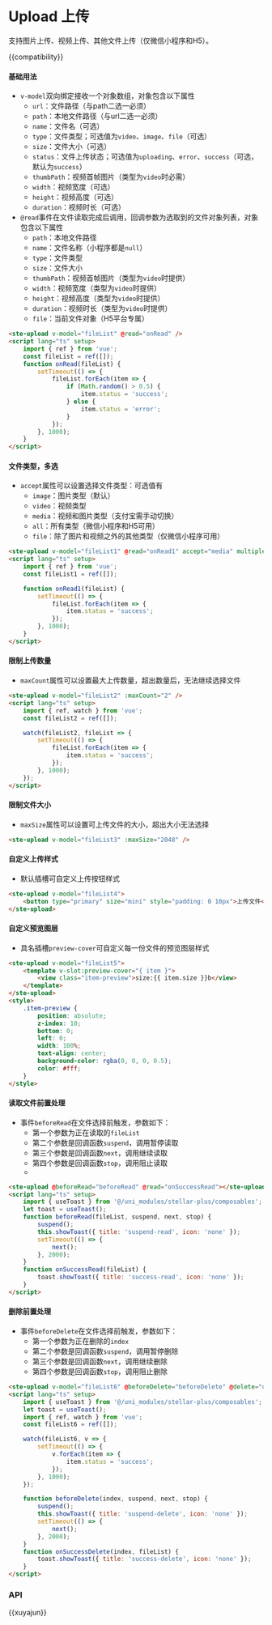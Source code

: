 # Upload 上传

支持图片上传、视频上传、其他文件上传（仅微信小程序和H5）。

{{compatibility}}

#### 基础用法

-   `v-model`双向绑定接收一个对象数组，对象包含以下属性
    -   `url`：文件路径（与path二选一必须）
    -   `path`：本地文件路径（与url二选一必须）
    -   `name`：文件名（可选）
    -   `type`：文件类型；可选值为`video`、`image`、`file`（可选）
    -   `size`：文件大小（可选）
    -   `status`：文件上传状态；可选值为`uploading`、`error`、`success`（可选，默认为`success`）
    -   `thumbPath`：视频首帧图片（类型为`video`时必需）
    -   `width`：视频宽度（可选）
    -   `height`：视频高度（可选）
    -   `duration`：视频时长（可选）
-   `@read`事件在文件读取完成后调用，回调参数为选取到的文件对象列表，对象包含以下属性
    -   `path`：本地文件路径
    -   `name`：文件名称（小程序都是`null`）
    -   `type`：文件类型
    -   `size`：文件大小
    -   `thumbPath`：视频首帧图片（类型为`video`时提供）
    -   `width`：视频宽度（类型为`video`时提供）
    -   `height`：视频高度（类型为`video`时提供）
    -   `duration`：视频时长（类型为`video`时提供）
    -   `file`：当前文件对象（H5平台专属）

```html
<ste-upload v-model="fileList" @read="onRead" />
<script lang="ts" setup>
    import { ref } from 'vue';
    const fileList = ref([]);
    function onRead(fileList) {
        setTimeout(() => {
            fileList.forEach(item => {
                if (Math.random() > 0.5) {
                    item.status = 'success';
                } else {
                    item.status = 'error';
                }
            });
        }, 1000);
    }
</script>
```

#### 文件类型，多选

-   `accept`属性可以设置选择文件类型：可选值有
    -   `image`：图片类型（默认）
    -   `video`：视频类型
    -   `media`：视频和图片类型（支付宝需手动切换）
    -   `all`：所有类型（微信小程序和H5可用）
    -   `file`：除了图片和视频之外的其他类型（仅微信小程序可用）

```html
<ste-upload v-model="fileList1" @read="onRead1" accept="media" multiple />
<script lang="ts" setup>
    import { ref } from 'vue';
    const fileList1 = ref([]);

    function onRead1(fileList) {
        setTimeout(() => {
            fileList.forEach(item => {
                item.status = 'success';
            });
        }, 1000);
    }
</script>
```

#### 限制上传数量

-   `maxCount`属性可以设置最大上传数量，超出数量后，无法继续选择文件

```html
<ste-upload v-model="fileList2" :maxCount="2" />
<script lang="ts" setup>
    import { ref, watch } from 'vue';
    const fileList2 = ref([]);

    watch(fileList2, fileList => {
        setTimeout(() => {
            fileList.forEach(item => {
                item.status = 'success';
            });
        }, 1000);
    });
</script>
```

#### 限制文件大小

-   `maxSize`属性可以设置可上传文件的大小，超出大小无法选择

```html
<ste-upload v-model="fileList3" :maxSize="2048" />
```

#### 自定义上传样式

-   默认插槽可自定义上传按钮样式

```html
<ste-upload v-model="fileList4">
    <button type="primary" size="mini" style="padding: 0 10px">上传文件</button>
</ste-upload>
```

#### 自定义预览图层

-   具名插槽`preview-cover`可自定义每一份文件的预览图层样式

```html
<ste-upload v-model="fileList5">
    <template v-slot:preview-cover="{ item }">
        <view class="item-preview">size:{{ item.size }}b</view>
    </template>
</ste-upload>
<style>
    .item-preview {
        position: absolute;
        z-index: 10;
        bottom: 0;
        left: 0;
        width: 100%;
        text-align: center;
        background-color: rgba(0, 0, 0, 0.5);
        color: #fff;
    }
</style>
```

#### 读取文件前置处理

-   事件`beforeRead`在文件选择前触发，参数如下：
    -   第一个参数为正在读取的`fileList`
    -   第二个参数是回调函数`suspend`，调用暂停读取
    -   第三个参数是回调函数`next`，调用继续读取
    -   第四个参数是回调函数`stop`，调用阻止读取
    -

```html
<ste-upload @beforeRead="beforeRead" @read="onSuccessRead"></ste-upload>
<script lang="ts" setup>
    import { useToast } from '@/uni_modules/stellar-plus/composables';
    let toast = useToast();
    function beforeRead(fileList, suspend, next, stop) {
        suspend();
        this.showToast({ title: 'suspend-read', icon: 'none' });
        setTimeout(() => {
            next();
        }, 2000);
    }
    function onSuccessRead(fileList) {
        toast.showToast({ title: 'success-read', icon: 'none' });
    }
</script>
```

#### 删除前置处理

-   事件`beforeDelete`在文件选择前触发，参数如下：
    -   第一个参数为正在删除的`index`
    -   第二个参数是回调函数`suspend`，调用暂停删除
    -   第三个参数是回调函数`next`，调用继续删除
    -   第四个参数是回调函数`stop`，调用阻止删除

```html
<ste-upload v-model="fileList6" @beforeDelete="beforeDelete" @delete="onSuccessDelete"></ste-upload>
<script lang="ts" setup>
    import { useToast } from '@/uni_modules/stellar-plus/composables';
    let toast = useToast();
    import { ref, watch } from 'vue';
    const fileList6 = ref([]);

    watch(fileList6, v => {
        setTimeout(() => {
            v.forEach(item => {
                item.status = 'success';
            });
        }, 1000);
    });

    function beforeDelete(index, suspend, next, stop) {
        suspend();
        this.showToast({ title: 'suspend-delete', icon: 'none' });
        setTimeout(() => {
            next();
        }, 2000);
    }
    function onSuccessDelete(index, fileList) {
        toast.showToast({ title: 'success-delete', icon: 'none' });
    }
</script>
```

### API

<!-- props -->

{{xuyajun}}
